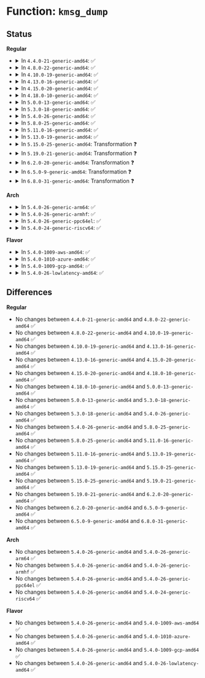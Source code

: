 # Function: <code>kmsg_dump</code>

## Status
<b>Regular</b>
<ul>
<li>
<details>
<summary>In <code>4.4.0-21-generic-amd64</code>: ✅</summary>

```c
void kmsg_dump(enum kmsg_dump_reason reason)
```

```json
{
  "name": "kmsg_dump",
  "collision_type": "Unique Global",
  "inline_type": "No",
  "funcs": [
    {
      "addr": 18446744071579737216,
      "name": "kmsg_dump",
      "external": true,
      "loc": "kernel/printk/printk.c:2873",
      "file": "kernel/printk/printk.c",
      "inline": "seen, unknown",
      "caller_inline": [],
      "caller_func": [
        "kernel/panic.c:panic",
        "kernel/panic.c:oops_exit",
        "kernel/reboot.c:emergency_restart",
        "kernel/reboot.c:kernel_restart",
        "kernel/reboot.c:kernel_halt",
        "kernel/reboot.c:kernel_power_off"
      ]
    }
  ],
  "symbols": [
    {
      "addr": 18446744071579737216,
      "name": "kmsg_dump",
      "section": ".text",
      "bind": "STB_GLOBAL",
      "size": 176
    }
  ]
}
```
</details>
</li>
<li>
<details>
<summary>In <code>4.8.0-22-generic-amd64</code>: ✅</summary>

```c
void kmsg_dump(enum kmsg_dump_reason reason)
```

```json
{
  "name": "kmsg_dump",
  "collision_type": "Unique Global",
  "inline_type": "No",
  "funcs": [
    {
      "addr": 18446744071579758144,
      "name": "kmsg_dump",
      "external": true,
      "loc": "kernel/printk/printk.c:3015",
      "file": "kernel/printk/printk.c",
      "inline": "seen, unknown",
      "caller_inline": [],
      "caller_func": [
        "kernel/panic.c:oops_exit",
        "kernel/panic.c:panic",
        "kernel/reboot.c:kernel_power_off",
        "kernel/reboot.c:kernel_halt",
        "kernel/reboot.c:kernel_restart",
        "kernel/reboot.c:emergency_restart"
      ]
    }
  ],
  "symbols": [
    {
      "addr": 18446744071579758144,
      "name": "kmsg_dump",
      "section": ".text",
      "bind": "STB_GLOBAL",
      "size": 180
    }
  ]
}
```
</details>
</li>
<li>
<details>
<summary>In <code>4.10.0-19-generic-amd64</code>: ✅</summary>

```c
void kmsg_dump(enum kmsg_dump_reason reason)
```

```json
{
  "name": "kmsg_dump",
  "collision_type": "Unique Global",
  "inline_type": "No",
  "funcs": [
    {
      "addr": 18446744071579784096,
      "name": "kmsg_dump",
      "external": true,
      "loc": "kernel/printk/printk.c:2847",
      "file": "kernel/printk/printk.c",
      "inline": "seen, unknown",
      "caller_inline": [],
      "caller_func": [
        "kernel/panic.c:oops_exit",
        "kernel/panic.c:panic",
        "kernel/reboot.c:kernel_power_off",
        "kernel/reboot.c:kernel_halt",
        "kernel/reboot.c:kernel_restart",
        "kernel/reboot.c:emergency_restart"
      ]
    }
  ],
  "symbols": [
    {
      "addr": 18446744071579784096,
      "name": "kmsg_dump",
      "section": ".text",
      "bind": "STB_GLOBAL",
      "size": 180
    }
  ]
}
```
</details>
</li>
<li>
<details>
<summary>In <code>4.13.0-16-generic-amd64</code>: ✅</summary>

```c
void kmsg_dump(enum kmsg_dump_reason reason)
```

```json
{
  "name": "kmsg_dump",
  "collision_type": "Unique Global",
  "inline_type": "No",
  "funcs": [
    {
      "addr": 18446744071579780832,
      "name": "kmsg_dump",
      "external": true,
      "loc": "kernel/printk/printk.c:2854",
      "file": "kernel/printk/printk.c",
      "inline": "seen, unknown",
      "caller_inline": [],
      "caller_func": [
        "kernel/panic.c:oops_exit",
        "kernel/panic.c:panic",
        "kernel/reboot.c:kernel_power_off",
        "kernel/reboot.c:kernel_halt",
        "kernel/reboot.c:kernel_restart",
        "kernel/reboot.c:emergency_restart"
      ]
    }
  ],
  "symbols": [
    {
      "addr": 18446744071579780832,
      "name": "kmsg_dump",
      "section": ".text",
      "bind": "STB_GLOBAL",
      "size": 215
    }
  ]
}
```
</details>
</li>
<li>
<details>
<summary>In <code>4.15.0-20-generic-amd64</code>: ✅</summary>

```c
void kmsg_dump(enum kmsg_dump_reason reason)
```

```json
{
  "name": "kmsg_dump",
  "collision_type": "Unique Global",
  "inline_type": "No",
  "funcs": [
    {
      "addr": 18446744071579814304,
      "name": "kmsg_dump",
      "external": true,
      "loc": "kernel/printk/printk.c:2848",
      "file": "kernel/printk/printk.c",
      "inline": "seen, unknown",
      "caller_inline": [],
      "caller_func": [
        "kernel/panic.c:oops_exit",
        "kernel/panic.c:panic",
        "kernel/reboot.c:kernel_power_off",
        "kernel/reboot.c:kernel_halt",
        "kernel/reboot.c:kernel_restart",
        "kernel/reboot.c:emergency_restart"
      ]
    }
  ],
  "symbols": [
    {
      "addr": 18446744071579814304,
      "name": "kmsg_dump",
      "section": ".text",
      "bind": "STB_GLOBAL",
      "size": 221
    }
  ]
}
```
</details>
</li>
<li>
<details>
<summary>In <code>4.18.0-10-generic-amd64</code>: ✅</summary>

```c
void kmsg_dump(enum kmsg_dump_reason reason)
```

```json
{
  "name": "kmsg_dump",
  "collision_type": "Unique Global",
  "inline_type": "No",
  "funcs": [
    {
      "addr": 18446744071579847536,
      "name": "kmsg_dump",
      "external": true,
      "loc": "kernel/printk/printk.c:3025",
      "file": "kernel/printk/printk.c",
      "inline": "seen, unknown",
      "caller_inline": [],
      "caller_func": [
        "kernel/panic.c:oops_exit",
        "kernel/panic.c:panic",
        "kernel/reboot.c:kernel_power_off",
        "kernel/reboot.c:kernel_halt",
        "kernel/reboot.c:emergency_restart"
      ]
    }
  ],
  "symbols": [
    {
      "addr": 18446744071579847536,
      "name": "kmsg_dump",
      "section": ".text",
      "bind": "STB_GLOBAL",
      "size": 220
    }
  ]
}
```
</details>
</li>
<li>
<details>
<summary>In <code>5.0.0-13-generic-amd64</code>: ✅</summary>

```c
void kmsg_dump(enum kmsg_dump_reason reason)
```

```json
{
  "name": "kmsg_dump",
  "collision_type": "Unique Global",
  "inline_type": "No",
  "funcs": [
    {
      "addr": 18446744071579894560,
      "name": "kmsg_dump",
      "external": true,
      "loc": "kernel/printk/printk.c:3037",
      "file": "kernel/printk/printk.c",
      "inline": "seen, unknown",
      "caller_inline": [],
      "caller_func": [
        "kernel/panic.c:oops_exit",
        "kernel/panic.c:panic",
        "kernel/reboot.c:kernel_power_off",
        "kernel/reboot.c:kernel_halt",
        "kernel/reboot.c:emergency_restart"
      ]
    }
  ],
  "symbols": [
    {
      "addr": 18446744071579894560,
      "name": "kmsg_dump",
      "section": ".text",
      "bind": "STB_GLOBAL",
      "size": 220
    }
  ]
}
```
</details>
</li>
<li>
<details>
<summary>In <code>5.3.0-18-generic-amd64</code>: ✅</summary>

```c
void kmsg_dump(enum kmsg_dump_reason reason)
```

```json
{
  "name": "kmsg_dump",
  "collision_type": "Unique Global",
  "inline_type": "No",
  "funcs": [
    {
      "addr": 18446744071579929344,
      "name": "kmsg_dump",
      "external": true,
      "loc": "kernel/printk/printk.c:3102",
      "file": "kernel/printk/printk.c",
      "inline": "seen, unknown",
      "caller_inline": [],
      "caller_func": [
        "kernel/panic.c:oops_exit",
        "kernel/panic.c:panic",
        "kernel/reboot.c:kernel_power_off",
        "kernel/reboot.c:kernel_halt",
        "kernel/reboot.c:emergency_restart"
      ]
    }
  ],
  "symbols": [
    {
      "addr": 18446744071579929344,
      "name": "kmsg_dump",
      "section": ".text",
      "bind": "STB_GLOBAL",
      "size": 216
    }
  ]
}
```
</details>
</li>
<li>
<details>
<summary>In <code>5.4.0-26-generic-amd64</code>: ✅</summary>

```c
void kmsg_dump(enum kmsg_dump_reason reason)
```

```json
{
  "name": "kmsg_dump",
  "collision_type": "Unique Global",
  "inline_type": "No",
  "funcs": [
    {
      "addr": 18446744071579979488,
      "name": "kmsg_dump",
      "external": true,
      "loc": "kernel/printk/printk.c:3112",
      "file": "kernel/printk/printk.c",
      "inline": "seen, unknown",
      "caller_inline": [],
      "caller_func": [
        "kernel/panic.c:oops_exit",
        "kernel/panic.c:panic",
        "kernel/reboot.c:kernel_power_off",
        "kernel/reboot.c:kernel_halt",
        "kernel/reboot.c:emergency_restart"
      ]
    }
  ],
  "symbols": [
    {
      "addr": 18446744071579979488,
      "name": "kmsg_dump",
      "section": ".text",
      "bind": "STB_GLOBAL",
      "size": 216
    }
  ]
}
```
</details>
</li>
<li>
<details>
<summary>In <code>5.8.0-25-generic-amd64</code>: ✅</summary>

```c
void kmsg_dump(enum kmsg_dump_reason reason)
```

```json
{
  "name": "kmsg_dump",
  "collision_type": "Unique Global",
  "inline_type": "No",
  "funcs": [
    {
      "addr": 18446744071580027024,
      "name": "kmsg_dump",
      "external": true,
      "loc": "kernel/printk/printk.c:3197",
      "file": "kernel/printk/printk.c",
      "inline": "seen, unknown",
      "caller_inline": [],
      "caller_func": [
        "kernel/panic.c:oops_exit",
        "kernel/panic.c:panic",
        "kernel/reboot.c:deferred_cad",
        "kernel/reboot.c:__do_sys_reboot",
        "kernel/reboot.c:kernel_power_off",
        "kernel/reboot.c:kernel_halt",
        "kernel/reboot.c:emergency_restart"
      ]
    }
  ],
  "symbols": [
    {
      "addr": 18446744071580027024,
      "name": "kmsg_dump",
      "section": ".text",
      "bind": "STB_GLOBAL",
      "size": 213
    }
  ]
}
```
</details>
</li>
<li>
<details>
<summary>In <code>5.11.0-16-generic-amd64</code>: ✅</summary>

```c
void kmsg_dump(enum kmsg_dump_reason reason)
```

```json
{
  "name": "kmsg_dump",
  "collision_type": "Unique Global",
  "inline_type": "No",
  "funcs": [
    {
      "addr": 18446744071580006432,
      "name": "kmsg_dump",
      "external": true,
      "loc": "kernel/printk/printk.c:3276",
      "file": "kernel/printk/printk.c",
      "inline": "seen, unknown",
      "caller_inline": [],
      "caller_func": [
        "kernel/panic.c:oops_exit",
        "kernel/panic.c:panic",
        "kernel/reboot.c:deferred_cad",
        "kernel/reboot.c:__do_sys_reboot",
        "kernel/reboot.c:kernel_power_off",
        "kernel/reboot.c:kernel_halt",
        "kernel/reboot.c:emergency_restart"
      ]
    }
  ],
  "symbols": [
    {
      "addr": 18446744071580006432,
      "name": "kmsg_dump",
      "section": ".text",
      "bind": "STB_GLOBAL",
      "size": 205
    }
  ]
}
```
</details>
</li>
<li>
<details>
<summary>In <code>5.13.0-19-generic-amd64</code>: ✅</summary>

```c
void kmsg_dump(enum kmsg_dump_reason reason)
```

```json
{
  "name": "kmsg_dump",
  "collision_type": "Unique Global",
  "inline_type": "No",
  "funcs": [
    {
      "addr": 18446744071580008160,
      "name": "kmsg_dump",
      "external": true,
      "loc": "kernel/printk/printk.c:3340",
      "file": "kernel/printk/printk.c",
      "inline": "seen, unknown",
      "caller_inline": [],
      "caller_func": [
        "kernel/panic.c:oops_exit",
        "kernel/panic.c:panic",
        "kernel/reboot.c:deferred_cad",
        "kernel/reboot.c:__do_sys_reboot",
        "kernel/reboot.c:kernel_power_off",
        "kernel/reboot.c:kernel_halt",
        "kernel/reboot.c:emergency_restart",
        "kernel/kexec_core.c:kernel_kexec"
      ]
    }
  ],
  "symbols": [
    {
      "addr": 18446744071580008160,
      "name": "kmsg_dump",
      "section": ".text",
      "bind": "STB_GLOBAL",
      "size": 95
    }
  ]
}
```
</details>
</li>
<li>
<details>
<summary>In <code>5.15.0-25-generic-amd64</code>: Transformation ❓</summary>

```c
void kmsg_dump(enum kmsg_dump_reason reason)
```

```json
{
  "name": "kmsg_dump",
  "collision_type": "Unique Global",
  "inline_type": "No",
  "funcs": [
    {
      "addr": 0,
      "name": "kmsg_dump",
      "external": true,
      "loc": "kernel/printk/printk.c:3404",
      "file": "kernel/printk/printk.c",
      "inline": "seen, unknown",
      "caller_inline": [],
      "caller_func": [
        "kernel/panic.c:oops_exit",
        "kernel/panic.c:panic",
        "kernel/reboot.c:hw_failure_emergency_poweroff_func",
        "kernel/reboot.c:deferred_cad",
        "kernel/reboot.c:__do_sys_reboot",
        "kernel/reboot.c:kernel_power_off",
        "kernel/reboot.c:kernel_halt",
        "kernel/kexec_core.c:kernel_kexec"
      ]
    }
  ],
  "symbols": [
    {
      "addr": 18446744071592134277,
      "name": "kmsg_dump.cold",
      "section": ".text",
      "bind": "STB_LOCAL",
      "size": 21
    },
    {
      "addr": 18446744071580140304,
      "name": "kmsg_dump",
      "section": ".text",
      "bind": "STB_GLOBAL",
      "size": 118
    }
  ]
}
```
</details>
</li>
<li>
<details>
<summary>In <code>5.19.0-21-generic-amd64</code>: Transformation ❓</summary>

```c
void kmsg_dump(enum kmsg_dump_reason reason)
```

```json
{
  "name": "kmsg_dump",
  "collision_type": "Unique Global",
  "inline_type": "No",
  "funcs": [
    {
      "addr": 0,
      "name": "kmsg_dump",
      "external": true,
      "loc": "kernel/printk/printk.c:3660",
      "file": "kernel/printk/printk.c",
      "inline": "seen, unknown",
      "caller_inline": [],
      "caller_func": [
        "kernel/panic.c:oops_exit",
        "kernel/panic.c:panic",
        "kernel/panic.c:panic",
        "kernel/reboot.c:hw_failure_emergency_poweroff_func",
        "kernel/reboot.c:deferred_cad",
        "kernel/reboot.c:__do_sys_reboot",
        "kernel/reboot.c:kernel_power_off",
        "kernel/reboot.c:kernel_halt",
        "kernel/kexec_core.c:kernel_kexec"
      ]
    }
  ],
  "symbols": [
    {
      "addr": 18446744071593905157,
      "name": "kmsg_dump.cold",
      "section": ".text",
      "bind": "STB_LOCAL",
      "size": 21
    },
    {
      "addr": 18446744071580284032,
      "name": "kmsg_dump",
      "section": ".text",
      "bind": "STB_GLOBAL",
      "size": 133
    }
  ]
}
```
</details>
</li>
<li>
<details>
<summary>In <code>6.2.0-20-generic-amd64</code>: Transformation ❓</summary>

```c
void kmsg_dump(enum kmsg_dump_reason reason)
```

```json
{
  "name": "kmsg_dump",
  "collision_type": "Unique Global",
  "inline_type": "No",
  "funcs": [
    {
      "addr": 0,
      "name": "kmsg_dump",
      "external": true,
      "loc": "kernel/printk/printk.c:3923",
      "file": "kernel/printk/printk.c",
      "inline": "seen, unknown",
      "caller_inline": [],
      "caller_func": [
        "kernel/panic.c:oops_exit",
        "kernel/panic.c:panic",
        "kernel/panic.c:panic",
        "kernel/reboot.c:hw_failure_emergency_poweroff_func",
        "kernel/reboot.c:kernel_power_off",
        "kernel/reboot.c:kernel_halt",
        "kernel/reboot.c:kernel_restart",
        "kernel/kexec_core.c:kernel_kexec"
      ]
    }
  ],
  "symbols": [
    {
      "addr": 18446744071595985919,
      "name": "kmsg_dump.cold",
      "section": ".text",
      "bind": "STB_LOCAL",
      "size": 21
    },
    {
      "addr": 18446744071580493696,
      "name": "kmsg_dump",
      "section": ".text",
      "bind": "STB_GLOBAL",
      "size": 133
    }
  ]
}
```
</details>
</li>
<li>
<details>
<summary>In <code>6.5.0-9-generic-amd64</code>: Transformation ❓</summary>

```c
void kmsg_dump(enum kmsg_dump_reason reason)
```

```json
{
  "name": "kmsg_dump",
  "collision_type": "Unique Global",
  "inline_type": "No",
  "funcs": [
    {
      "addr": 0,
      "name": "kmsg_dump",
      "external": true,
      "loc": "kernel/printk/printk.c:3964",
      "file": "kernel/printk/printk.c",
      "inline": "seen, unknown",
      "caller_inline": [],
      "caller_func": [
        "kernel/panic.c:oops_exit",
        "kernel/panic.c:panic",
        "kernel/panic.c:panic",
        "kernel/reboot.c:hw_failure_emergency_poweroff_func",
        "kernel/reboot.c:kernel_power_off",
        "kernel/reboot.c:kernel_halt",
        "kernel/reboot.c:kernel_restart",
        "kernel/kexec_core.c:kernel_kexec"
      ]
    }
  ],
  "symbols": [
    {
      "addr": 18446744071596504215,
      "name": "kmsg_dump.cold",
      "section": ".text",
      "bind": "STB_LOCAL",
      "size": 21
    },
    {
      "addr": 18446744071580565536,
      "name": "kmsg_dump",
      "section": ".text",
      "bind": "STB_GLOBAL",
      "size": 133
    }
  ]
}
```
</details>
</li>
<li>
<details>
<summary>In <code>6.8.0-31-generic-amd64</code>: Transformation ❓</summary>

```c
void kmsg_dump(enum kmsg_dump_reason reason)
```

```json
{
  "name": "kmsg_dump",
  "collision_type": "Unique Global",
  "inline_type": "No",
  "funcs": [
    {
      "addr": 0,
      "name": "kmsg_dump",
      "external": true,
      "loc": "kernel/printk/printk.c:4082",
      "file": "kernel/printk/printk.c",
      "inline": "seen, unknown",
      "caller_inline": [],
      "caller_func": [
        "kernel/panic.c:oops_exit",
        "kernel/panic.c:panic",
        "kernel/panic.c:panic",
        "kernel/reboot.c:hw_failure_emergency_poweroff_func",
        "kernel/reboot.c:kernel_power_off",
        "kernel/reboot.c:kernel_halt",
        "kernel/reboot.c:kernel_restart",
        "kernel/kexec_core.c:kernel_kexec"
      ]
    }
  ],
  "symbols": [
    {
      "addr": 18446744071597401880,
      "name": "kmsg_dump.cold",
      "section": ".text",
      "bind": "STB_LOCAL",
      "size": 21
    },
    {
      "addr": 18446744071580628592,
      "name": "kmsg_dump",
      "section": ".text",
      "bind": "STB_GLOBAL",
      "size": 133
    }
  ]
}
```
</details>
</li>
</ul>
<b>Arch</b>
<ul>
<li>
<details>
<summary>In <code>5.4.0-26-generic-arm64</code>: ✅</summary>

```c
void kmsg_dump(enum kmsg_dump_reason reason)
```

```json
{
  "name": "kmsg_dump",
  "collision_type": "Unique Global",
  "inline_type": "No",
  "funcs": [
    {
      "addr": 18446603336491163712,
      "name": "kmsg_dump",
      "external": true,
      "loc": "kernel/printk/printk.c:3112",
      "file": "kernel/printk/printk.c",
      "inline": "seen, unknown",
      "caller_inline": [],
      "caller_func": [
        "kernel/panic.c:oops_exit",
        "kernel/panic.c:panic",
        "kernel/reboot.c:kernel_power_off",
        "kernel/reboot.c:kernel_halt",
        "kernel/reboot.c:emergency_restart"
      ]
    }
  ],
  "symbols": [
    {
      "addr": 18446603336491163712,
      "name": "kmsg_dump",
      "section": ".text",
      "bind": "STB_GLOBAL",
      "size": 336
    }
  ]
}
```
</details>
</li>
<li>
<details>
<summary>In <code>5.4.0-26-generic-armhf</code>: ✅</summary>

```c
void kmsg_dump(enum kmsg_dump_reason reason)
```

```json
{
  "name": "kmsg_dump",
  "collision_type": "Unique Global",
  "inline_type": "No",
  "funcs": [
    {
      "addr": 3225191036,
      "name": "kmsg_dump",
      "external": true,
      "loc": "kernel/printk/printk.c:3112",
      "file": "kernel/printk/printk.c",
      "inline": "seen, unknown",
      "caller_inline": [],
      "caller_func": [
        "kernel/panic.c:oops_exit",
        "kernel/panic.c:panic",
        "kernel/reboot.c:kernel_power_off",
        "kernel/reboot.c:kernel_halt",
        "kernel/reboot.c:emergency_restart"
      ]
    }
  ],
  "symbols": [
    {
      "addr": 3225191036,
      "name": "kmsg_dump",
      "section": ".text",
      "bind": "STB_GLOBAL",
      "size": 244
    }
  ]
}
```
</details>
</li>
<li>
<details>
<summary>In <code>5.4.0-26-generic-ppc64el</code>: ✅</summary>

```c
void kmsg_dump(enum kmsg_dump_reason reason)
```

```json
{
  "name": "kmsg_dump",
  "collision_type": "Unique Global",
  "inline_type": "No",
  "funcs": [
    {
      "addr": 13835058055284062928,
      "name": "kmsg_dump",
      "external": true,
      "loc": "kernel/printk/printk.c:3112",
      "file": "kernel/printk/printk.c",
      "inline": "seen, unknown",
      "caller_inline": [],
      "caller_func": [
        "arch/powerpc/kernel/traps.c:system_reset_exception",
        "arch/powerpc/kernel/traps.c:panic_flush_kmsg_end",
        "kernel/panic.c:oops_exit",
        "kernel/panic.c:panic",
        "kernel/reboot.c:kernel_power_off",
        "kernel/reboot.c:kernel_halt",
        "kernel/reboot.c:emergency_restart"
      ]
    }
  ],
  "symbols": [
    {
      "addr": 13835058055284062928,
      "name": "kmsg_dump",
      "section": ".text",
      "bind": "STB_GLOBAL",
      "size": 428
    }
  ]
}
```
</details>
</li>
<li>
<details>
<summary>In <code>5.4.0-24-generic-riscv64</code>: ✅</summary>

```c
void kmsg_dump(enum kmsg_dump_reason reason)
```

```json
{
  "name": "kmsg_dump",
  "collision_type": "Unique Global",
  "inline_type": "No",
  "funcs": [
    {
      "addr": 18446743936271718026,
      "name": "kmsg_dump",
      "external": true,
      "loc": "kernel/printk/printk.c:3112",
      "file": "kernel/printk/printk.c",
      "inline": "seen, unknown",
      "caller_inline": [],
      "caller_func": [
        "kernel/panic.c:oops_exit",
        "kernel/panic.c:panic",
        "kernel/reboot.c:kernel_power_off",
        "kernel/reboot.c:kernel_halt",
        "kernel/reboot.c:emergency_restart"
      ]
    }
  ],
  "symbols": [
    {
      "addr": 18446743936271718026,
      "name": "kmsg_dump",
      "section": ".text",
      "bind": "STB_GLOBAL",
      "size": 302
    }
  ]
}
```
</details>
</li>
</ul>
<b>Flavor</b>
<ul>
<li>
<details>
<summary>In <code>5.4.0-1009-aws-amd64</code>: ✅</summary>

```c
void kmsg_dump(enum kmsg_dump_reason reason)
```

```json
{
  "name": "kmsg_dump",
  "collision_type": "Unique Global",
  "inline_type": "No",
  "funcs": [
    {
      "addr": 18446744071579948224,
      "name": "kmsg_dump",
      "external": true,
      "loc": "kernel/printk/printk.c:3112",
      "file": "kernel/printk/printk.c",
      "inline": "seen, unknown",
      "caller_inline": [],
      "caller_func": [
        "kernel/panic.c:oops_exit",
        "kernel/panic.c:panic",
        "kernel/reboot.c:kernel_power_off",
        "kernel/reboot.c:kernel_halt",
        "kernel/reboot.c:emergency_restart"
      ]
    }
  ],
  "symbols": [
    {
      "addr": 18446744071579948224,
      "name": "kmsg_dump",
      "section": ".text",
      "bind": "STB_GLOBAL",
      "size": 216
    }
  ]
}
```
</details>
</li>
<li>
<details>
<summary>In <code>5.4.0-1010-azure-amd64</code>: ✅</summary>

```c
void kmsg_dump(enum kmsg_dump_reason reason)
```

```json
{
  "name": "kmsg_dump",
  "collision_type": "Unique Global",
  "inline_type": "No",
  "funcs": [
    {
      "addr": 18446744071579886144,
      "name": "kmsg_dump",
      "external": true,
      "loc": "kernel/printk/printk.c:3112",
      "file": "kernel/printk/printk.c",
      "inline": "seen, unknown",
      "caller_inline": [],
      "caller_func": [
        "kernel/panic.c:oops_exit",
        "kernel/panic.c:panic",
        "kernel/reboot.c:kernel_power_off",
        "kernel/reboot.c:kernel_halt",
        "kernel/reboot.c:emergency_restart"
      ]
    }
  ],
  "symbols": [
    {
      "addr": 18446744071579886144,
      "name": "kmsg_dump",
      "section": ".text",
      "bind": "STB_GLOBAL",
      "size": 196
    }
  ]
}
```
</details>
</li>
<li>
<details>
<summary>In <code>5.4.0-1009-gcp-amd64</code>: ✅</summary>

```c
void kmsg_dump(enum kmsg_dump_reason reason)
```

```json
{
  "name": "kmsg_dump",
  "collision_type": "Unique Global",
  "inline_type": "No",
  "funcs": [
    {
      "addr": 18446744071579939760,
      "name": "kmsg_dump",
      "external": true,
      "loc": "kernel/printk/printk.c:3112",
      "file": "kernel/printk/printk.c",
      "inline": "seen, unknown",
      "caller_inline": [],
      "caller_func": [
        "kernel/panic.c:oops_exit",
        "kernel/panic.c:panic",
        "kernel/reboot.c:kernel_power_off",
        "kernel/reboot.c:kernel_halt",
        "kernel/reboot.c:emergency_restart"
      ]
    }
  ],
  "symbols": [
    {
      "addr": 18446744071579939760,
      "name": "kmsg_dump",
      "section": ".text",
      "bind": "STB_GLOBAL",
      "size": 216
    }
  ]
}
```
</details>
</li>
<li>
<details>
<summary>In <code>5.4.0-26-lowlatency-amd64</code>: ✅</summary>

```c
void kmsg_dump(enum kmsg_dump_reason reason)
```

```json
{
  "name": "kmsg_dump",
  "collision_type": "Unique Global",
  "inline_type": "No",
  "funcs": [
    {
      "addr": 18446744071579986032,
      "name": "kmsg_dump",
      "external": true,
      "loc": "kernel/printk/printk.c:3112",
      "file": "kernel/printk/printk.c",
      "inline": "seen, unknown",
      "caller_inline": [],
      "caller_func": [
        "kernel/panic.c:oops_exit",
        "kernel/panic.c:panic",
        "kernel/reboot.c:kernel_power_off",
        "kernel/reboot.c:kernel_halt",
        "kernel/reboot.c:emergency_restart"
      ]
    }
  ],
  "symbols": [
    {
      "addr": 18446744071579986032,
      "name": "kmsg_dump",
      "section": ".text",
      "bind": "STB_GLOBAL",
      "size": 224
    }
  ]
}
```
</details>
</li>
</ul>

## Differences
<b>Regular</b>
<ul>
<li>
No changes between <code>4.4.0-21-generic-amd64</code> and <code>4.8.0-22-generic-amd64</code> ✅
</li>
<li>
No changes between <code>4.8.0-22-generic-amd64</code> and <code>4.10.0-19-generic-amd64</code> ✅
</li>
<li>
No changes between <code>4.10.0-19-generic-amd64</code> and <code>4.13.0-16-generic-amd64</code> ✅
</li>
<li>
No changes between <code>4.13.0-16-generic-amd64</code> and <code>4.15.0-20-generic-amd64</code> ✅
</li>
<li>
No changes between <code>4.15.0-20-generic-amd64</code> and <code>4.18.0-10-generic-amd64</code> ✅
</li>
<li>
No changes between <code>4.18.0-10-generic-amd64</code> and <code>5.0.0-13-generic-amd64</code> ✅
</li>
<li>
No changes between <code>5.0.0-13-generic-amd64</code> and <code>5.3.0-18-generic-amd64</code> ✅
</li>
<li>
No changes between <code>5.3.0-18-generic-amd64</code> and <code>5.4.0-26-generic-amd64</code> ✅
</li>
<li>
No changes between <code>5.4.0-26-generic-amd64</code> and <code>5.8.0-25-generic-amd64</code> ✅
</li>
<li>
No changes between <code>5.8.0-25-generic-amd64</code> and <code>5.11.0-16-generic-amd64</code> ✅
</li>
<li>
No changes between <code>5.11.0-16-generic-amd64</code> and <code>5.13.0-19-generic-amd64</code> ✅
</li>
<li>
No changes between <code>5.13.0-19-generic-amd64</code> and <code>5.15.0-25-generic-amd64</code> ✅
</li>
<li>
No changes between <code>5.15.0-25-generic-amd64</code> and <code>5.19.0-21-generic-amd64</code> ✅
</li>
<li>
No changes between <code>5.19.0-21-generic-amd64</code> and <code>6.2.0-20-generic-amd64</code> ✅
</li>
<li>
No changes between <code>6.2.0-20-generic-amd64</code> and <code>6.5.0-9-generic-amd64</code> ✅
</li>
<li>
No changes between <code>6.5.0-9-generic-amd64</code> and <code>6.8.0-31-generic-amd64</code> ✅
</li>
</ul>
<b>Arch</b>
<ul>
<li>
No changes between <code>5.4.0-26-generic-amd64</code> and <code>5.4.0-26-generic-arm64</code> ✅
</li>
<li>
No changes between <code>5.4.0-26-generic-amd64</code> and <code>5.4.0-26-generic-armhf</code> ✅
</li>
<li>
No changes between <code>5.4.0-26-generic-amd64</code> and <code>5.4.0-26-generic-ppc64el</code> ✅
</li>
<li>
No changes between <code>5.4.0-26-generic-amd64</code> and <code>5.4.0-24-generic-riscv64</code> ✅
</li>
</ul>
<b>Flavor</b>
<ul>
<li>
No changes between <code>5.4.0-26-generic-amd64</code> and <code>5.4.0-1009-aws-amd64</code> ✅
</li>
<li>
No changes between <code>5.4.0-26-generic-amd64</code> and <code>5.4.0-1010-azure-amd64</code> ✅
</li>
<li>
No changes between <code>5.4.0-26-generic-amd64</code> and <code>5.4.0-1009-gcp-amd64</code> ✅
</li>
<li>
No changes between <code>5.4.0-26-generic-amd64</code> and <code>5.4.0-26-lowlatency-amd64</code> ✅
</li>
</ul>
